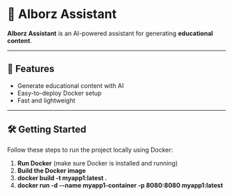 # 🤖 Alborz Assistant

**Alborz Assistant** is an AI-powered assistant for generating **educational content**.


---

## 🚀 Features

- Generate educational content with AI
- Easy-to-deploy Docker setup
- Fast and lightweight

---

## 🛠️ Getting Started

Follow these steps to run the project locally using Docker:

1. **Run Docker** (make sure Docker is installed and running)
2. **Build the Docker image**
3. **docker build -t myapp1:latest .**
4. **docker run -d --name myapp1-container -p 8080:8080 myapp1:latest**

